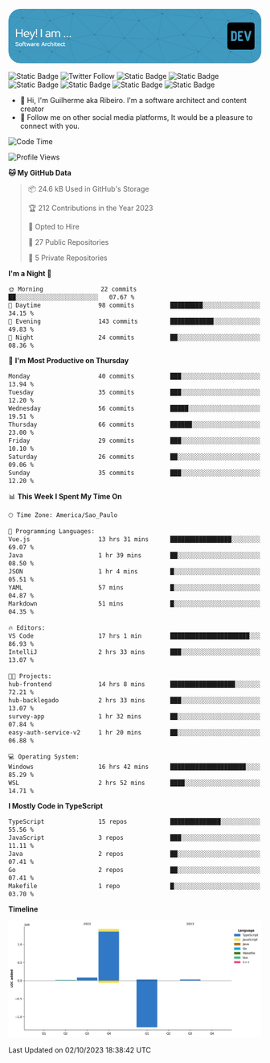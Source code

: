 ![Header](./assets/github-header-image.png)

![Static Badge](https://img.shields.io/badge/Software%20Architect-blue)
 ![Twitter Follow](https://img.shields.io/twitter/follow/dev_pkg) ![Static Badge](https://img.shields.io/badge/Java-orange) ![Static Badge](https://img.shields.io/badge/Springboot-green) ![Static Badge](https://img.shields.io/badge/Golang-blue) ![Static Badge](https://img.shields.io/badge/Nodejs-green) ![Static Badge](https://img.shields.io/badge/Javascript-yellow) ![Static Badge](https://img.shields.io/badge/Vuejs-green)

- 👋 Hi, I'm Guilherme aka Ribeiro. I'm a software architect and content creator
- 👀 Follow me on other social media platforms, It would be a pleasure to connect with you.

<!--START_SECTION:waka-->
![Code Time](http://img.shields.io/badge/Code%20Time-178%20hrs%2052%20mins-blue)

![Profile Views](http://img.shields.io/badge/Profile%20Views-0-blue)

**🐱 My GitHub Data** 

> 📦 24.6 kB Used in GitHub's Storage 
 > 
> 🏆 212 Contributions in the Year 2023
 > 
> 💼 Opted to Hire
 > 
> 📜 27 Public Repositories 
 > 
> 🔑 5 Private Repositories 
 > 
**I'm a Night 🦉** 

```text
🌞 Morning                22 commits          ██░░░░░░░░░░░░░░░░░░░░░░░   07.67 % 
🌆 Daytime                98 commits          █████████░░░░░░░░░░░░░░░░   34.15 % 
🌃 Evening                143 commits         ████████████░░░░░░░░░░░░░   49.83 % 
🌙 Night                  24 commits          ██░░░░░░░░░░░░░░░░░░░░░░░   08.36 % 
```
📅 **I'm Most Productive on Thursday** 

```text
Monday                   40 commits          ███░░░░░░░░░░░░░░░░░░░░░░   13.94 % 
Tuesday                  35 commits          ███░░░░░░░░░░░░░░░░░░░░░░   12.20 % 
Wednesday                56 commits          █████░░░░░░░░░░░░░░░░░░░░   19.51 % 
Thursday                 66 commits          ██████░░░░░░░░░░░░░░░░░░░   23.00 % 
Friday                   29 commits          ███░░░░░░░░░░░░░░░░░░░░░░   10.10 % 
Saturday                 26 commits          ██░░░░░░░░░░░░░░░░░░░░░░░   09.06 % 
Sunday                   35 commits          ███░░░░░░░░░░░░░░░░░░░░░░   12.20 % 
```


📊 **This Week I Spent My Time On** 

```text
🕑︎ Time Zone: America/Sao_Paulo

💬 Programming Languages: 
Vue.js                   13 hrs 31 mins      █████████████████░░░░░░░░   69.07 % 
Java                     1 hr 39 mins        ██░░░░░░░░░░░░░░░░░░░░░░░   08.50 % 
JSON                     1 hr 4 mins         █░░░░░░░░░░░░░░░░░░░░░░░░   05.51 % 
YAML                     57 mins             █░░░░░░░░░░░░░░░░░░░░░░░░   04.87 % 
Markdown                 51 mins             █░░░░░░░░░░░░░░░░░░░░░░░░   04.35 % 

🔥 Editors: 
VS Code                  17 hrs 1 min        ██████████████████████░░░   86.93 % 
IntelliJ                 2 hrs 33 mins       ███░░░░░░░░░░░░░░░░░░░░░░   13.07 % 

🐱‍💻 Projects: 
hub-frontend             14 hrs 8 mins       ██████████████████░░░░░░░   72.21 % 
hub-backlegado           2 hrs 33 mins       ███░░░░░░░░░░░░░░░░░░░░░░   13.07 % 
survey-app               1 hr 32 mins        ██░░░░░░░░░░░░░░░░░░░░░░░   07.84 % 
easy-auth-service-v2     1 hr 20 mins        ██░░░░░░░░░░░░░░░░░░░░░░░   06.88 % 

💻 Operating System: 
Windows                  16 hrs 42 mins      █████████████████████░░░░   85.29 % 
WSL                      2 hrs 52 mins       ████░░░░░░░░░░░░░░░░░░░░░   14.71 % 
```

**I Mostly Code in TypeScript** 

```text
TypeScript               15 repos            ██████████████░░░░░░░░░░░   55.56 % 
JavaScript               3 repos             ███░░░░░░░░░░░░░░░░░░░░░░   11.11 % 
Java                     2 repos             ██░░░░░░░░░░░░░░░░░░░░░░░   07.41 % 
Go                       2 repos             ██░░░░░░░░░░░░░░░░░░░░░░░   07.41 % 
Makefile                 1 repo              █░░░░░░░░░░░░░░░░░░░░░░░░   03.70 % 
```



**Timeline**

![Lines of Code chart](https://raw.githubusercontent.com/Guilhrib/Guilhrib/main/assets/bar_graph.png)


 Last Updated on 02/10/2023 18:38:42 UTC
<!--END_SECTION:waka-->
